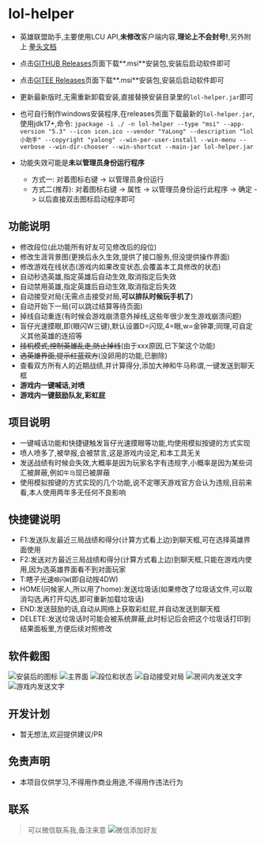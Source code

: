 # lol-helper
- 英雄联盟助手,主要使用LCU API,**未修改**客户端内容,**理论上不会封号!**,另外附上 [拳头文档](https://developer.riotgames.com/docs/lol/)
- 点击[GITHUB Releases](https://github.com/4379711/lol-helper/releases)页面下载**.msi**安装包,安装后启动软件即可
- 点击[GITEE Releases](https://gitee.com/qq4379711/lol-helper/releases)页面下载**.msi**安装包,安装后启动软件即可
- 更新最新版时,无需重新卸载安装,直接替换安装目录里的`lol-helper.jar`即可
- 也可自行制作windows安装程序,在releases页面下载最新的`lol-helper.jar`,使用jdk17+,命令:
```jpackage -i ./ -n lol-helper --type "msi" --app-version "5.3" --icon icon.ico --vendor "YaLong" --description "lol小助手" --copyright "yalong" --win-per-user-install --win-menu --verbose --win-dir-chooser --win-shortcut --main-jar lol-helper.jar```

- 功能失效可能是**未以管理员身份运行程序**
  - 方式一: 对着图标右键 -> 以管理员身份运行
  - 方式二(推荐): 对着图标右键 -> 属性 -> 以管理员身份运行此程序  -> 确定 -> 以后直接双击图标启动程序即可

## 功能说明
- 修改段位(此功能所有好友可见修改后的段位)
- 修改生涯背景图(更换后永久生效,提供了接口服务,但没提供操作界面)
- 修改游戏在线状态(游戏内如果改变状态,会覆盖本工具修改的状态)
- 自动秒选英雄,指定英雄后自动生效,取消指定后失效
- 自动禁用英雄,指定英雄后自动生效,取消指定后失效
- 自动接受对局(无需点击接受对局,**可以排队时候玩手机了**)
- 自动开始下一局(可以跳过结算等待页面)
- 掉线自动重连(有时候会游戏崩溃意外掉线,这些年很少发生游戏崩溃问题)
- 盲仔光速摸眼,即(眼闪W三键),默认设置D=闪现,4=眼,w=金钟罩;同理,可自定义其他英雄的连招等
- ~~挂机模式,控制英雄乱走,防止掉线~~(由于xxx原因,已下架这个功能)
- ~~选英雄界面,提示红蓝双方~~(没卵用的功能,已删除)
- 查看双方所有人的近期战绩,并计算得分,添加大神和牛马称谓,一键发送到聊天框
- **游戏内一键喊话,对喷**
- **游戏内一键鼓励队友,彩虹屁**

## 项目说明
- 一键喊话功能和快捷键触发盲仔光速摸眼等功能,均使用模拟按键的方式实现
- 喷人喷多了,被举报,会被禁言,这是游戏内设定,和本工具无关
- 发送战绩有时候会失效,大概率是因为玩家名字有违规字,小概率是因为某些词汇被屏蔽,例如`牛马`现已被屏蔽
- 使用模拟按键的方式实现的几个功能,说不定哪天游戏官方会认为违规,目前来看,本人使用两年多无任何不良影响


## 快捷键说明
- F1:发送队友最近三局战绩和得分(计算方式看上边)到聊天框,可在选择英雄界面使用
- F2:发送对方最近三局战绩和得分(计算方式看上边)到聊天框,只能在游戏内使用,因为选英雄界面看不到对面玩家
- T:瞎子光速`眼闪W`(即自动按4DW)
- HOME(问候家人,所以用了home):发送垃圾话(如果修改了垃圾话文件,可以取消勾选,再打开勾选,即可重新加载垃圾话)
- END:发送鼓励的话,自动从网络上获取彩虹屁,并自动发送到聊天框
- DELETE:发送垃圾话时可能会被系统屏蔽,此时标记后会把这个垃圾话打印到结果面板里,方便后续对照修改

## 软件截图
![安装后的图标](https://github.com/4379711/lol-helper/raw/master/src/main/resources/assets/logo.jpg)
![主界面](https://github.com/4379711/lol-helper/raw/master/src/main/resources/assets/main.png)
![段位和状态](https://github.com/4379711/lol-helper/raw/master/src/main/resources/assets/01.jpg)
![自动接受对局](https://github.com/4379711/lol-helper/raw/master/src/main/resources/assets/02.jpg)
![房间内发送文字](https://github.com/4379711/lol-helper/raw/master/src/main/resources/assets/03.jpg)
![游戏内发送文字](https://github.com/4379711/lol-helper/raw/master/src/main/resources/assets/04.jpg)

## 开发计划
- 暂无想法,欢迎提供建议/PR

## 免责声明
- 本项目仅供学习,不得用作商业用途,不得用作违法行为

## 联系
> 可以微信联系我,备注来意
![微信添加好友](https://github.com/4379711/lol-helper/raw/master/src/main/resources/assets/QR-Code.jpg)